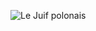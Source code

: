 ![Le Juif polonais](https://upload.wikimedia.org/wikipedia/commons/thumb/8/8b/Stagonopleura_guttata_1_-_Glen_Alice.jpg/400px-Stagonopleura_guttata_1_-_Glen_Alice.jpg)